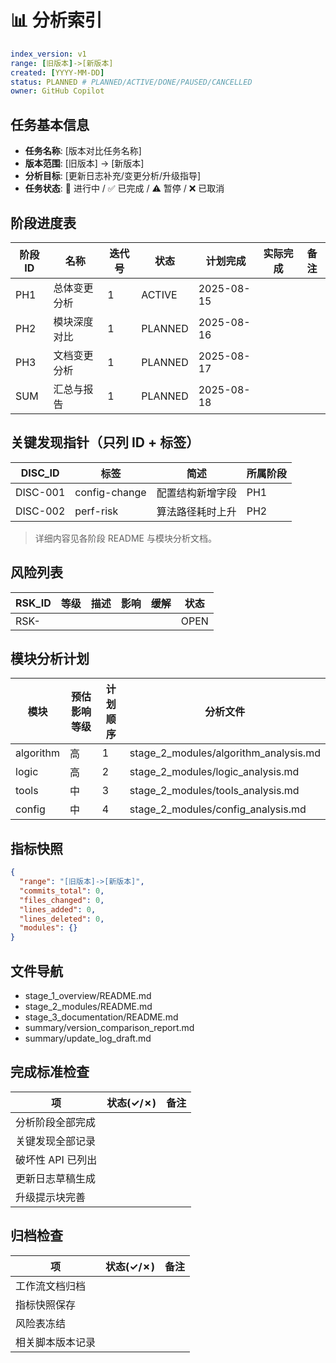 # 📊 分析索引

```yaml
index_version: v1
range: [旧版本]->[新版本]
created: [YYYY-MM-DD]
status: PLANNED # PLANNED/ACTIVE/DONE/PAUSED/CANCELLED
owner: GitHub Copilot
```

## 任务基本信息

- **任务名称**: [版本对比任务名称]
- **版本范围**: [旧版本] → [新版本]
- **分析目标**: [更新日志补充/变更分析/升级指导]
- **任务状态**: 🔄 进行中 / ✅ 已完成 / ⚠️ 暂停 / ❌ 已取消

## 阶段进度表

| 阶段ID | 名称 | 迭代号 | 状态 | 计划完成 | 实际完成 | 备注 |
|--------|------|--------|------|----------|----------|------|
| PH1 | 总体变更分析 | 1 | ACTIVE | 2025-08-15 |  |  |
| PH2 | 模块深度对比 | 1 | PLANNED | 2025-08-16 |  |  |
| PH3 | 文档变更分析 | 1 | PLANNED | 2025-08-17 |  |  |
| SUM | 汇总与报告 | 1 | PLANNED | 2025-08-18 |  |  |

## 关键发现指针（只列 ID + 标签）

| DISC_ID | 标签 | 简述 | 所属阶段 |
|---------|------|------|----------|
| DISC-001 | config-change | 配置结构新增字段 | PH1 |
| DISC-002 | perf-risk | 算法路径耗时上升 | PH2 |

> 详细内容见各阶段 README 与模块分析文档。

## 风险列表

| RSK_ID | 等级 | 描述 | 影响 | 缓解 | 状态 |
|--------|------|------|------|------|------|
| RSK- |  |  |  |  | OPEN |

## 模块分析计划

| 模块 | 预估影响等级 | 计划顺序 | 分析文件 |
|------|--------------|----------|----------|
| algorithm | 高 | 1 | stage_2_modules/algorithm_analysis.md |
| logic | 高 | 2 | stage_2_modules/logic_analysis.md |
| tools | 中 | 3 | stage_2_modules/tools_analysis.md |
| config | 中 | 4 | stage_2_modules/config_analysis.md |

## 指标快照

```json
{
  "range": "[旧版本]->[新版本]",
  "commits_total": 0,
  "files_changed": 0,
  "lines_added": 0,
  "lines_deleted": 0,
  "modules": {}
}
```

## 文件导航

- stage_1_overview/README.md
- stage_2_modules/README.md
- stage_3_documentation/README.md
- summary/version_comparison_report.md
- summary/update_log_draft.md

## 完成标准检查

| 项 | 状态(✓/✗) | 备注 |
|----|-----------|------|
| 分析阶段全部完成 |  |  |
| 关键发现全部记录 |  |  |
| 破坏性 API 已列出 |  |  |
| 更新日志草稿生成 |  |  |
| 升级提示块完善 |  |  |

## 归档检查

| 项 | 状态(✓/✗) | 备注 |
|----|-----------|------|
| 工作流文档归档 |  |  |
| 指标快照保存 |  |  |
| 风险表冻结 |  |  |
| 相关脚本版本记录 |  |  |
